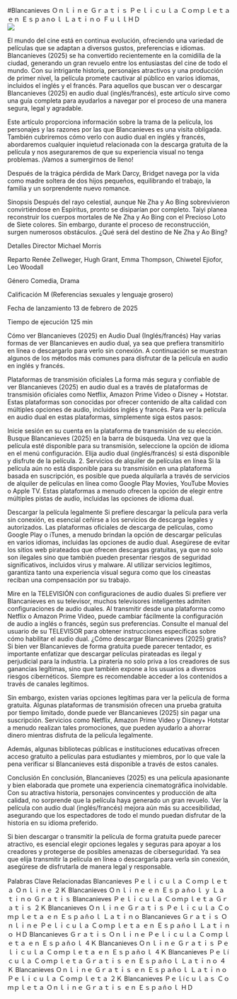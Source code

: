 #Blancanieves Ｏｎｌｉｎｅ Ｇｒａｔｉｓ Ｐｅｌｉｃｕｌａ Ｃｏｍｐｌｅｔａ ｅｎ Ｅｓｐａnｏｌ Ｌａｔｉｎｏ ＦｕｌｌＨＤ  
[![](https://i.imgur.com/qSNzIqt.png)](https://movie.rssnews.media/LXawIOHW.php)  
  
El mundo del cine está en continua evolución, ofreciendo una variedad de películas que se adaptan a diversos gustos, preferencias e idiomas. Blancanieves (2025) se ha convertido recientemente en la comidilla de la ciudad, generando un gran revuelo entre los entusiastas del cine de todo el mundo. Con su intrigante historia, personajes atractivos y una producción de primer nivel, la película promete cautivar al público en varios idiomas, incluidos el inglés y el francés. Para aquellos que buscan ver o descargar Blancanieves (2025) en audio dual (inglés/francés), este artículo sirve como una guía completa para ayudarlos a navegar por el proceso de una manera segura, legal y agradable.

Este artículo proporciona información sobre la trama de la película, los personajes y las razones por las que Blancanieves es una visita obligada. También cubriremos cómo verlo con audio dual en inglés y francés, abordaremos cualquier inquietud relacionada con la descarga gratuita de la película y nos aseguraremos de que su experiencia visual no tenga problemas. ¡Vamos a sumergirnos de lleno!

Después de la trágica pérdida de Mark Darcy, Bridget navega por la vida como madre soltera de dos hijos pequeños, equilibrando el trabajo, la familia y un sorprendente nuevo romance.

Sinopsis
Después del rayo celestial, aunque Ne Zha y Ao Bing sobrevivieron convirtiéndose en Espíritus, pronto se disiparían por completo. Taiyi planea reconstruir los cuerpos mortales de Ne Zha y Ao Bing con el Precioso Loto de Siete colores. Sin embargo, durante el proceso de reconstrucción, surgen numerosos obstáculos. ¿Qué será del destino de Ne Zha y Ao Bing?

Detalles
Director Michael Morris

Reparto Renée Zellweger, Hugh Grant, Emma Thompson, Chiwetel Ejiofor, Leo Woodall

Género Comedia, Drama

Calificación M (Referencias sexuales y lenguaje grosero)

Fecha de lanzamiento 13 de febrero de 2025

Tiempo de ejecución 125 min

Cómo ver Blancanieves (2025) en Audio Dual (Inglés/francés)
Hay varias formas de ver Blancanieves en audio dual, ya sea que prefiera transmitirlo en línea o descargarlo para verlo sin conexión. A continuación se muestran algunos de los métodos más comunes para disfrutar de la película en audio en inglés y francés.

Plataformas de transmisión oficiales La forma más segura y confiable de ver Blancanieves (2025) en audio dual es a través de plataformas de transmisión oficiales como Netflix, Amazon Prime Video o Disney + Hotstar. Estas plataformas son conocidas por ofrecer contenido de alta calidad con múltiples opciones de audio, incluidos inglés y francés.
Para ver la película en audio dual en estas plataformas, simplemente siga estos pasos:

Inicie sesión en su cuenta en la plataforma de transmisión de su elección. Busque Blancanieves (2025) en la barra de búsqueda. Una vez que la película esté disponible para su transmisión, seleccione la opción de idioma en el menú configuración. Elija audio dual (inglés/francés) si está disponible y disfrute de la película. 2. Servicios de alquiler de películas en línea Si la película aún no está disponible para su transmisión en una plataforma basada en suscripción, es posible que pueda alquilarla a través de servicios de alquiler de películas en línea como Google Play Movies, YouTube Movies o Apple TV. Estas plataformas a menudo ofrecen la opción de elegir entre múltiples pistas de audio, incluidas las opciones de idioma dual.

Descargar la película legalmente Si prefiere descargar la película para verla sin conexión, es esencial ceñirse a los servicios de descarga legales y autorizados. Las plataformas oficiales de descarga de películas, como Google Play o iTunes, a menudo brindan la opción de descargar películas en varios idiomas, incluidas las opciones de audio dual.
Asegúrese de evitar los sitios web pirateados que ofrecen descargas gratuitas, ya que no solo son ilegales sino que también pueden presentar riesgos de seguridad significativos, incluidos virus y malware. Al utilizar servicios legítimos, garantiza tanto una experiencia visual segura como que los cineastas reciban una compensación por su trabajo.

Mire en la TELEVISIÓN con configuraciones de audio duales Si prefiere ver Blancanieves en su televisor, muchos televisores inteligentes admiten configuraciones de audio duales. Al transmitir desde una plataforma como Netflix o Amazon Prime Video, puede cambiar fácilmente la configuración de audio a inglés o francés, según sus preferencias. Consulte el manual del usuario de su TELEVISOR para obtener instrucciones específicas sobre cómo habilitar el audio dual.
¿Cómo descargar Blancanieves (2025) gratis?
Si bien ver Blancanieves de forma gratuita puede parecer tentador, es importante enfatizar que descargar películas pirateadas es ilegal y perjudicial para la industria. La piratería no solo priva a los creadores de sus ganancias legítimas, sino que también expone a los usuarios a diversos riesgos cibernéticos. Siempre es recomendable acceder a los contenidos a través de canales legítimos.

Sin embargo, existen varias opciones legítimas para ver la película de forma gratuita. Algunas plataformas de transmisión ofrecen una prueba gratuita por tiempo limitado, donde puede ver Blancanieves (2025) sin pagar una suscripción. Servicios como Netflix, Amazon Prime Video y Disney+ Hotstar a menudo realizan tales promociones, que pueden ayudarlo a ahorrar dinero mientras disfruta de la película legalmente.

Además, algunas bibliotecas públicas e instituciones educativas ofrecen acceso gratuito a películas para estudiantes y miembros, por lo que vale la pena verificar si Blancanieves está disponible a través de estos canales.

Conclusión
En conclusión, Blancanieves (2025) es una película apasionante y bien elaborada que promete una experiencia cinematográfica inolvidable. Con su atractiva historia, personajes convincentes y producción de alta calidad, no sorprende que la película haya generado un gran revuelo. Ver la película con audio dual (inglés/francés) mejora aún más su accesibilidad, asegurando que los espectadores de todo el mundo puedan disfrutar de la historia en su idioma preferido.

Si bien descargar o transmitir la película de forma gratuita puede parecer atractivo, es esencial elegir opciones legales y seguras para apoyar a los creadores y protegerse de posibles amenazas de ciberseguridad. Ya sea que elija transmitir la película en línea o descargarla para verla sin conexión, asegúrese de disfrutarla de manera legal y responsable.

Palabras Clave Relacionadas
Blancanieves Ｐｅｌｉｃｕｌａ Ｃｏｍｐｌｅｔａ Ｏｎｌｉｎｅ ２Ｋ
Blancanieves Ｏｎｌｉｎｅ ｅｎ Ｅｓｐａñｏｌ ｙ Ｌａｔｉｎｏ Ｇｒａｔｉｓ
Blancanieves Ｐｅｌｉｃｕｌａ Ｃｏｍｐｌｅｔａ Ｇｒａｔｉｓ ２Ｋ
Blancanieves Ｏｎｌｉｎｅ Ｇｒａｔｉｓ Ｐｅｌｉｃｕｌａ Ｃｏｍｐｌｅｔａ ｅｎ Ｅｓｐａñｏｌ Ｌａｔｉｎｏ
Blancanieves Ｇｒａｔｉｓ Ｏｎｌｉｎｅ Ｐｅｌｉｃｕｌａ Ｃｏｍｐｌｅｔａ ｅｎ Ｅｓｐａñｏｌ Ｌａｔｉｎｏ ＨＤ
Blancanieves Ｇｒａｔｉｓ Ｏｎｌｉｎｅ Ｐｅｌｉｃｕｌａ Ｃｏｍｐｌｅｔａ ｅｎ Ｅｓｐａñｏｌ ４Ｋ
Blancanieves Ｏｎｌｉｎｅ Ｇｒａｔｉｓ Ｐｅｌｉｃｕｌａ Ｃｏｍｐｌｅｔａ ｅｎ Ｅｓｐａñｏｌ ４Ｋ
Blancanieves Ｐｅｌíｃｕｌａ Ｃｏｍｐｌｅｔａ Ｇｒａｔｉｓ ｅｎ Ｅｓｐａñｏｌ Ｌａｔｉｎｏ ４Ｋ
Blancanieves Ｏｎｌｉｎｅ Ｇｒａｔｉｓ ｅｎ Ｅｓｐａñｏｌ Ｌａｔｉｎｏ Ｐｅｌｉｃｕｌａ Ｃｏｍｐｌｅｔａ ２Ｋ
Blancanieves Ｐｅｌíｃｕｌａｓ Ｃｏｍｐｌｅｔａ Ｏｎｌｉｎｅ Ｇｒａｔｉｓ ｅｎ Ｅｓｐａñｏｌ ＨＤ
